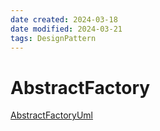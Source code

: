 ```yaml
---
date created: 2024-03-18
date modified: 2024-03-21
tags: DesignPattern
---
```

# AbstractFactory

[AbstractFactoryUml](AbstractFactoryUml.md)
